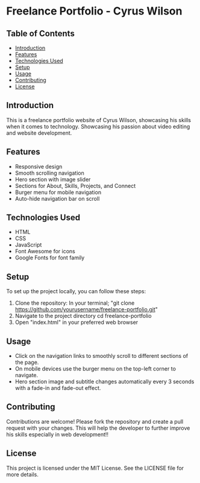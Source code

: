 # Freelance Portfolio - Cyrus Wilson

## Table of Contents

- [Introduction](#introduction)
- [Features](#features)
- [Technologies Used](#technologies-used)
- [Setup](#setup)
- [Usage](#usage)
- [Contributing](#contributing)
- [License](#license)

## Introduction

This is a freelance portfolio website of Cyrus Wilson, showcasing his skills when it comes to technology. Showcasing his passion about video editing and website development.

## Features

- Responsive design
- Smooth scrolling navigation
- Hero section with image slider
- Sections for About, Skills, Projects, and Connect
- Burger menu for mobile navigation
- Auto-hide navigation bar on scroll

## Technologies Used

- HTML
- CSS
- JavaScript
- Font Awesome for icons
- Google Fonts for font family

## Setup

To set up the project locally, you can follow these steps:

1. Clone the repository:
   In your terminal;
   "git clone https://github.com/yourusername/freelance-portfolio.git"
2. Navigate to the project directory
   cd freelance-portfolio
3. Open "index.html" in your preferred web browser

## Usage

- Click on the navigation links to smoothly scroll to different sections of the page.
- On mobile devices use the burger menu on the top-left corner to navigate.
- Hero section image and subtitle changes automatically every 3 seconds with a fade-in and fade-out effect.

## Contributing

Contributions are welcome! Please fork the repository and create a pull request with your changes. This will help the developer to further improve his skills especially in web development!!

## License

This project is licensed under the MIT License. See the LICENSE file for more details.
